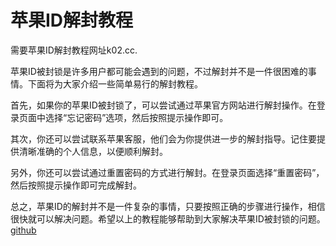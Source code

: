 # 苹果ID解封教程

需要苹果ID解封教程网址k02.cc.

苹果ID被封锁是许多用户都可能会遇到的问题，不过解封并不是一件很困难的事情。下面将为大家介绍一些简单易行的解封教程。

首先，如果你的苹果ID被封锁了，可以尝试通过苹果官方网站进行解封操作。在登录页面中选择“忘记密码”选项，然后按照提示操作即可。

其次，你还可以尝试联系苹果客服，他们会为你提供进一步的解封指导。记住要提供清晰准确的个人信息，以便顺利解封。

另外，你还可以尝试通过重置密码的方式进行解封。在登录页面选择“重置密码”，然后按照提示操作即可完成解封。

总之，苹果ID的解封并不是一件复杂的事情，只要按照正确的步骤进行操作，相信很快就可以解决问题。希望以上的教程能够帮助到大家解决苹果ID被封锁的问题。[github](https://github.com)